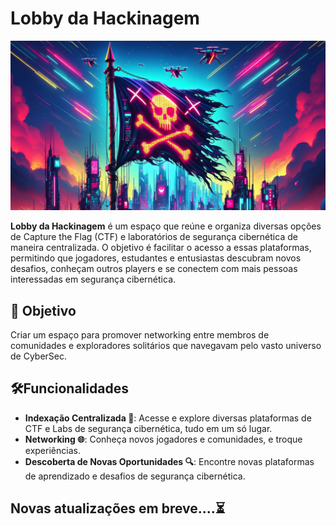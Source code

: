 
# Lobby da Hackinagem

![Imagem de Capa](https://github.com/4st3rIkxx/L0bby-da-H4ckinagem/blob/main/lobby.jpg)

**Lobby da Hackinagem** é um espaço que reúne e organiza diversas opções de Capture the Flag (CTF) e laboratórios de segurança cibernética de maneira centralizada. O objetivo é facilitar o acesso a essas plataformas, permitindo que jogadores, estudantes e entusiastas descubram novos desafios, conheçam outros players e se conectem com mais pessoas interessadas em segurança cibernética.

## 🚀 Objetivo

Criar um espaço para promover networking entre membros de comunidades e exploradores solitários que navegavam pelo vasto universo de CyberSec.

## 🛠️Funcionalidades

- **Indexação Centralizada 🔄**: Acesse e explore diversas plataformas de CTF e Labs de segurança cibernética, tudo em um só lugar.
- **Networking 🌐**: Conheça novos jogadores e comunidades, e troque experiências.
- **Descoberta de Novas Oportunidades 🔍**: Encontre novas plataformas de aprendizado e desafios de segurança cibernética.

## Novas atualizações em breve....⏳


